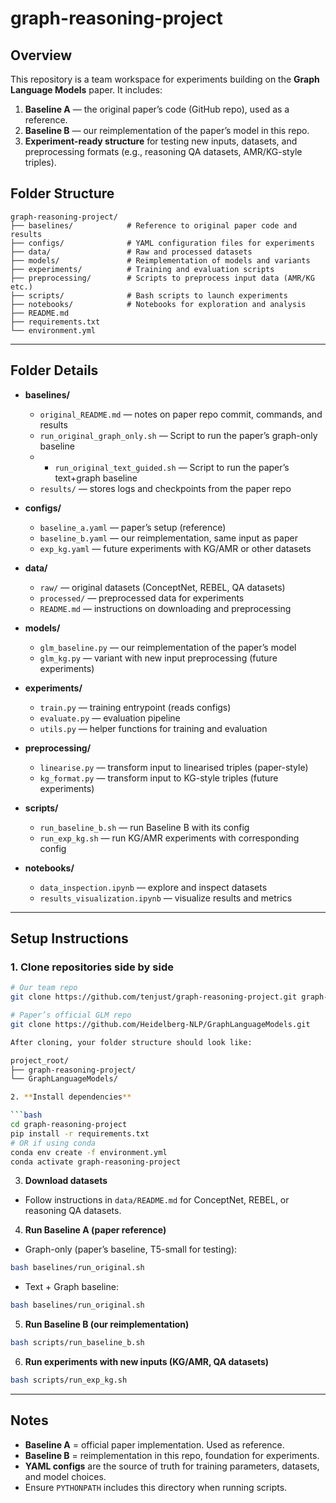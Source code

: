 # graph-reasoning-project

## Overview

This repository is a team workspace for experiments building on the **Graph Language Models** paper.
It includes:

1. **Baseline A** — the original paper’s code (GitHub repo), used as a reference.
2. **Baseline B** — our reimplementation of the paper’s model in this repo.
3. **Experiment-ready structure** for testing new inputs, datasets, and preprocessing formats (e.g., reasoning QA datasets, AMR/KG-style triples).

## Folder Structure

```
graph-reasoning-project/
├── baselines/            # Reference to original paper code and results
├── configs/              # YAML configuration files for experiments
├── data/                 # Raw and processed datasets
├── models/               # Reimplementation of models and variants
├── experiments/          # Training and evaluation scripts
├── preprocessing/        # Scripts to preprocess input data (AMR/KG etc.)
├── scripts/              # Bash scripts to launch experiments
├── notebooks/            # Notebooks for exploration and analysis
├── README.md
├── requirements.txt
└── environment.yml
```

---

## Folder Details

* **baselines/**

  * `original_README.md` — notes on paper repo commit, commands, and results
  * `run_original_graph_only.sh` — Script to run the paper’s graph-only baseline
  * * `run_original_text_guided.sh` — Script to run the paper’s text+graph baseline
  * `results/` — stores logs and checkpoints from the paper repo

* **configs/**

  * `baseline_a.yaml` — paper’s setup (reference)
  * `baseline_b.yaml` — our reimplementation, same input as paper
  * `exp_kg.yaml` — future experiments with KG/AMR or other datasets

* **data/**

  * `raw/` — original datasets (ConceptNet, REBEL, QA datasets)
  * `processed/` — preprocessed data for experiments
  * `README.md` — instructions on downloading and preprocessing

* **models/**

  * `glm_baseline.py` — our reimplementation of the paper’s model
  * `glm_kg.py` — variant with new input preprocessing (future experiments)

* **experiments/**

  * `train.py` — training entrypoint (reads configs)
  * `evaluate.py` — evaluation pipeline
  * `utils.py` — helper functions for training and evaluation

* **preprocessing/**

  * `linearise.py` — transform input to linearised triples (paper-style)
  * `kg_format.py` — transform input to KG-style triples (future experiments)

* **scripts/**

  * `run_baseline_b.sh` — run Baseline B with its config
  * `run_exp_kg.sh` — run KG/AMR experiments with corresponding config

* **notebooks/**

  * `data_inspection.ipynb` — explore and inspect datasets
  * `results_visualization.ipynb` — visualize results and metrics

---

## Setup Instructions

### 1. Clone repositories side by side
```bash
# Our team repo
git clone https://github.com/tenjust/graph-reasoning-project.git graph-reasoning-project

# Paper’s official GLM repo
git clone https://github.com/Heidelberg-NLP/GraphLanguageModels.git

After cloning, your folder structure should look like:

project_root/
├── graph-reasoning-project/
└── GraphLanguageModels/

2. **Install dependencies**

```bash
cd graph-reasoning-project
pip install -r requirements.txt
# OR if using conda
conda env create -f environment.yml
conda activate graph-reasoning-project
```

3. **Download datasets**

* Follow instructions in `data/README.md` for ConceptNet, REBEL, or reasoning QA datasets.

4. **Run Baseline A (paper reference)**

-  Graph-only (paper’s baseline, T5-small for testing):
```bash
bash baselines/run_original.sh
```
- Text + Graph baseline:
```bash
bash baselines/run_original.sh
```

5. **Run Baseline B (our reimplementation)**

```bash
bash scripts/run_baseline_b.sh
```

6. **Run experiments with new inputs (KG/AMR, QA datasets)**

```bash
bash scripts/run_exp_kg.sh
```

---

## Notes

* **Baseline A** = official paper implementation. Used as reference.
* **Baseline B** = reimplementation in this repo, foundation for experiments.
* **YAML configs** are the source of truth for training parameters, datasets, and model choices.
* Ensure `PYTHONPATH` includes this directory when running scripts.
